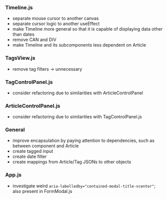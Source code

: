 ### Timeline.js
- separate mouse cursor to another canvas
- separate cursor logic to another useEffect
- make Timeline more general so that it is capable of displaying data other than dates
- remove CAN and DIV
- make Timeline and its subcomponents less dependent on Article

### TagsView.js
- remove tag filters -> unnecessary

### TagControlPanel.js
- consider refactoring due to similarities with ArticleControlPanel

### ArticleControlPanel.js
- consider refactoring due to similarities with TagControlPanel.js

### General
- improve encapsulation by paying attention to dependencies, such as between component and Article
- create tagged input
- create date filter
- create mappings from Article/Tag JSONs to other objects

### App.js
- investigate weird `aria-labelledby="contained-modal-title-vcenter"`; also present in FormModal.js
